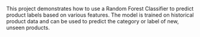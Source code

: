 This project demonstrates how to use a Random Forest Classifier to predict product labels based on various features. The model is trained on historical product data and can be used to predict the category or label of new, unseen products.
